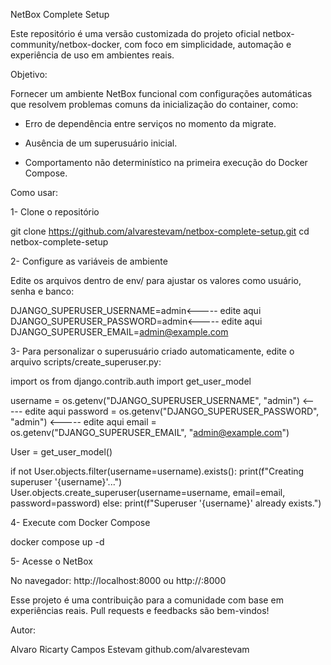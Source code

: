 NetBox Complete Setup

Este repositório é uma versão customizada do projeto oficial netbox-community/netbox-docker, com foco em simplicidade, automação e experiência de uso em ambientes reais.

Objetivo:

Fornecer um ambiente NetBox funcional com configurações automáticas que resolvem problemas comuns da inicialização do container, como:

- Erro de dependência entre serviços no momento da migrate.

- Ausência de um superusuário inicial.

- Comportamento não determinístico na primeira execução do Docker Compose.

Como usar:

1- Clone o repositório

git clone https://github.com/alvarestevam/netbox-complete-setup.git
cd netbox-complete-setup

2- Configure as variáveis de ambiente

Edite os arquivos dentro de env/ para ajustar os valores como usuário, senha e banco:

DJANGO_SUPERUSER_USERNAME=admin<----- edite aqui
DJANGO_SUPERUSER_PASSWORD=admin<----- edite aqui
DJANGO_SUPERUSER_EMAIL=admin@example.com

3- Para personalizar o superusuário criado automaticamente, edite o arquivo scripts/create_superuser.py:

import os
from django.contrib.auth import get_user_model

username = os.getenv("DJANGO_SUPERUSER_USERNAME", "admin")                <----- edite aqui
password = os.getenv("DJANGO_SUPERUSER_PASSWORD", "admin")                <----- edite aqui
email = os.getenv("DJANGO_SUPERUSER_EMAIL", "admin@example.com")

User = get_user_model()

if not User.objects.filter(username=username).exists():
    print(f"Creating superuser '{username}'...")
    User.objects.create_superuser(username=username, email=email, password=password)
else:
    print(f"Superuser '{username}' already exists.")

4- Execute com Docker Compose

docker compose up -d

5- Acesse o NetBox

No navegador: http://localhost:8000 ou http://<IP DO HOST>:8000


Esse projeto é uma contribuição para a comunidade com base em experiências reais. Pull requests e feedbacks são bem-vindos!

Autor:

Alvaro Ricarty Campos Estevam
github.com/alvarestevam

